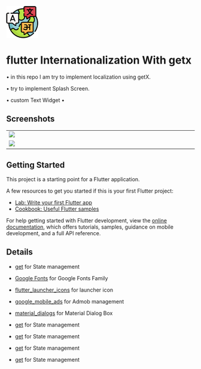 <img src='screenshots/appIcon.png' width='85px'/>

# flutter Internationalization With getx

• in this repo I am try to implement localization using getX.

• try to implement Splash Screen.

• custom Text Widget
•

## Screenshots

<table width="100%">
    <tr>
        <td width="1%"><img src="screenshots/ss1.png" width = 250></td>
    </tr>
    <tr>
        <td width="1%"><img src="screenshots/ss1.png" width = 250></td>
    </tr>
</table>

## Getting Started

This project is a starting point for a Flutter application.

A few resources to get you started if this is your first Flutter project:

- [Lab: Write your first Flutter app](https://docs.flutter.dev/get-started/codelab)
- [Cookbook: Useful Flutter samples](https://docs.flutter.dev/cookbook)

For help getting started with Flutter development, view the
[online documentation](https://docs.flutter.dev/), which offers tutorials,
samples, guidance on mobile development, and a full API reference.

## Details

- [get](https://pub.dev/packages/get) for State management
- [Google Fonts](https://pub.dev/packages/google_fonts) for Google Fonts Family
- [flutter_launcher_icons](https://pub.dev/packages/flutter_launcher_icons) for launcher icon

- [google_mobile_ads](https://pub.dev/packages/google_mobile_ads/) for Admob management

- [material_dialogs](https://pub.dev/packages/material_dialogs) for Material Dialog Box

- [get](https://pub.dev/packages/get) for State management
- [get](https://pub.dev/packages/get) for State management
- [get](https://pub.dev/packages/get) for State management
- [get](https://pub.dev/packages/get) for State management
